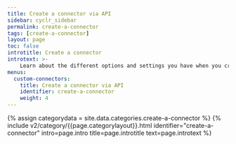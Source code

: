 ```yaml
---
title: Create a connector via API
sidebar: cyclr_sidebar
permalink: create-a-connector
tags: [create-a-connector]
layout: page
toc: false
introtitle: Create a connector
introtext: >-
    Learn about the different options and settings you have when you create a custom connector.
menus:
  custom-connectors:
    title: Create a connector via API
    identifier: create-a-connector
    weight: 4
---
```

{% assign categorydata = site.data.categories.create-a-connector %}
{% include v2/category/{{page.categorylayout}}.html identifier="create-a-connector" intro=page.intro title=page.introtitle text=page.introtext %}

